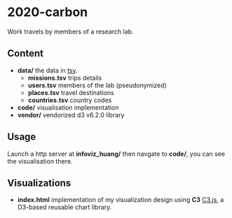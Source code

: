 # 2020-carbon

Work travels by members of a research lab.

## Content

* **data/** the data in [tsv](https://bl.ocks.org/mbostock/3305937).
	* **missions.tsv** trips details
	* **users.tsv** members of the lab (pseudonymized)
	* **places.tsv** travel destinations
	* **countries.tsv** country codes
* **code/** visualisation implementation
* **vendor/** vendorized d3 v6.2.0 library

## Usage

Launch a http server at **infoviz_huang/** then navgate to **code/**, you can see the visualisation there.


## Visualizations

* **index.html** implementation of my visualization design using **C3** [C3.js](https://c3js.org), a D3-based reusable chart library. 

